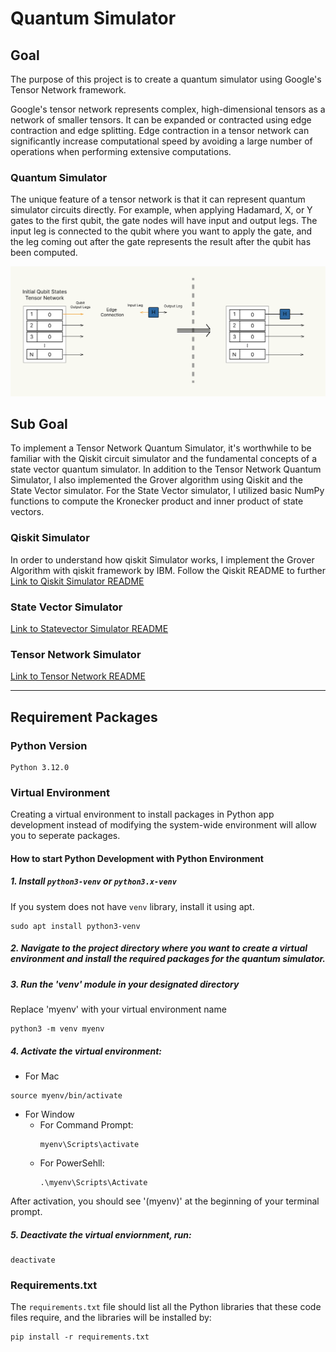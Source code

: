 # Quantum Simulator 

## Goal 
The purpose of this project is to create a quantum simulator using Google's Tensor Network framework. 

Google's tensor network represents complex, high-dimensional tensors as a network of smaller tensors. It can be expanded or contracted using edge contraction and edge splitting. Edge contraction in a tensor network can significantly increase computational speed by avoiding a large number of operations when performing extensive computations.

### Quantum Simulator
The unique feature of a tensor network is that it can represent quantum simulator circuits directly. For example, when applying Hadamard, X, or Y gates to the first qubit, the gate nodes will have input and output legs. The input leg is connected to the qubit where you want to apply the gate, and the leg coming out after the gate represents the result after the qubit has been computed.

![Alt text](/img/Tensornetwork.png "Tensor Network")

<!-- TODO -->
## Sub Goal
To implement a Tensor Network Quantum Simulator, it's worthwhile to be familiar with the Qiskit circuit simulator and the fundamental concepts of a state vector quantum simulator. In addition to the Tensor Network Quantum Simulator, I also implemented the Grover algorithm using Qiskit and the State Vector simulator. For the State Vector simulator, I utilized basic NumPy functions to compute the Kronecker product and inner product of state vectors.

### Qiskit Simulator
In order to understand how qiskit Simulator works, I implement the Grover Algorithm with qiskit framework by IBM. Follow the Qiskit README to further
[Link to Qiskit Simulator README](qiskit_simulator/README.md)

### State Vector Simulator

[Link to Statevector Simulator README](statevector/README.md)

### Tensor Network Simulator
[Link to Tensor Network README](qiskit_simulator/README.md)
* * * 
## Requirement Packages

### Python Version
    Python 3.12.0 

### Virtual Environment
Creating a virtual environment to install packages in Python app development instead of modifying the system-wide environment will allow you to seperate packages.

#### How to start Python Development with Python Environment
##### 1. Install `python3-venv` or `python3.x-venv`

If you system does not have `venv` library, install it using apt.
>   
    sudo apt install python3-venv

##### 2. Navigate to the project directory where you want to create a virtual environment and install the required packages for the quantum simulator.

##### 3. Run the 'venv' module in your designated directory
Replace 'myenv' with your virtual environment name
>
    python3 -m venv myenv

##### 4. Activate the virtual environment:
* For Mac
>   
    source myenv/bin/activate
  
* For Window
  * For Command Prompt:
    >
        myenv\Scripts\activate
  * For PowerSehll:
    >
        .\myenv\Scripts\Activate

After activation, you should see '(myenv)' at the beginning of your terminal prompt.

##### 5. Deactivate the virtual enviornment, run:
>
    deactivate

### Requirements.txt
The `requirements.txt` file should list all the Python libraries that these code files require, and the libraries will be installed by:
>
    pip install -r requirements.txt
